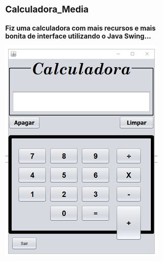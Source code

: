 # Calculadora_Media
## Fiz uma calculadora com mais recursos e mais bonita de interface utilizando o Java Swing...


![Interface](https://github.com/Mathprestes/Calculadora_Media/blob/master/1.png)
